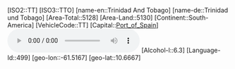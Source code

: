 ﻿---
location: [10.6667,-61.5167]
type: Country
tags:
- geo/Country

SpocWebEntityId: 27040
isDeleted: false
confidential: public

---
[ISO2::TT]
[ISO3::TTO]
[name-en::Trinidad And Tobago]
[name-de::Trinidad und Tobago]
[Area-Total::5128]
[Area-Land::5130]
[Continent::South-America]
[VehicleCode::TT]
[Capital::[Port_of_Spain](geo/Continent/South-America/Trinidad_And_Tobago/Port_of_Spain.md)]
![Anthem-Trinidad-and-tobago](xLarge/National-Anthem/Anthem-Trinidad-and-tobago.mp3)
[Alcohol-l::6.3]
[Language-Id::499]
[geo-lon::-61.5167]
[geo-lat::10.6667]

